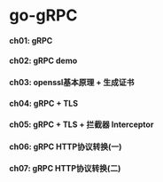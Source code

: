 # go-gRPC

#### ch01: gRPC

#### ch02: gRPC demo

#### ch03: openssl基本原理 + 生成证书

#### ch04: gRPC + TLS

#### ch05: gRPC + TLS + 拦截器 Interceptor

#### ch06: gRPC HTTP协议转换(一)

#### ch07: gRPC HTTP协议转换(二)